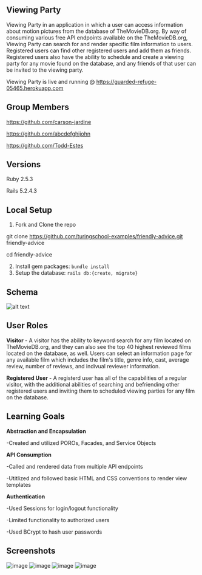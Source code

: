 ## Viewing Party

Viewing Party in an application in which a user can access information about motion pictures from the database of TheMovieDB.org. By way of consuming various free API endpoints available on the TheMovieDB.org, Viewing Party can search for and render specific film information to users. Registered users can find other registered users and add them as friends. Registered users also have the ability to schedule and create a viewing party for any movie found on the database, and any friends of that user can be invited to the viewing party.

Viewing Party is live and running @ https://guarded-refuge-05465.herokuapp.com

## Group Members
https://github.com/carson-jardine

https://github.com/abcdefghijohn

https://github.com/Todd-Estes

## Versions

Ruby 2.5.3

Rails 5.2.4.3



## Local Setup



1. Fork and Clone the repo

  git clone https://github.com/turingschool-examples/friendly-advice.git friendly-advice

  cd friendly-advice

2. Install gem packages: `bundle install`
3. Setup the database: `rails db:{create, migrate}`

## Schema

![alt text](https://user-images.githubusercontent.com/66448493/101704525-30729400-3a42-11eb-9614-2a2db85f750e.png)

## User Roles

**Visitor** - A visitor has the ability to keyword search for any film located on TheMovieDB.org, and they can also see the top 40 highest reviewed films located on the database, as well. Users can select an information page for any available film which includes the film's title, genre info, cast, average review, number of reviews, and indivual reviewer information.

**Registered User** - A registerd user has all of the capabilities of a regular visitor, with the additional abilities of searching and befriending other registered users and inviting them to scheduled viewing parties for any film on the database.

## Learning Goals

**Abstraction and Encapsulation**

-Created and utilized POROs, Facades, and Service Objects

**API Consumption** 

-Called and rendered data from multiple API endpoints

-Utitlized and followed basic HTML and CSS conventions to render view templates

**Authentication**

-Used Sessions for login/logout functionality

-Limited functionality to authorized users

-Used BCrypt to hash user passwords

## Screenshots

![image](https://user-images.githubusercontent.com/66448493/101707913-72eb9f00-3a49-11eb-9cec-ca1effb2a7d0.png)
![image](https://user-images.githubusercontent.com/66448493/101708358-500dba80-3a4a-11eb-9eac-e47814ef06e0.png)
![image](https://user-images.githubusercontent.com/66448493/101708212-08872e80-3a4a-11eb-81b5-d7babcd4de84.png)
![image](https://user-images.githubusercontent.com/66448493/101708437-77fd1e00-3a4a-11eb-969f-affe6b13ff7f.png)














